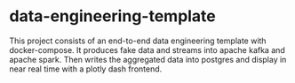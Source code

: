# data-engineering-template
This project consists of an end-to-end data engineering template with docker-compose. It produces fake data and streams into apache kafka and apache spark. Then writes the aggregated data into postgres and display in near real time with a plotly dash frontend.
